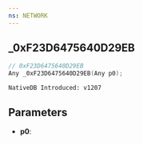 ```yaml
---
ns: NETWORK
---
```

## _0xF23D6475640D29EB

```c
// 0xF23D6475640D29EB
Any _0xF23D6475640D29EB(Any p0);
```

```
NativeDB Introduced: v1207
```

## Parameters
* **p0**:
